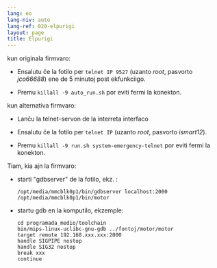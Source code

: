 ```yaml
---
lang: eo
lang-niv: auto
lang-ref: 020-elpurigi
layout: page
title: Elpurigi
---
```


kun originala firmvaro:

* Ensalutu ĉe la fotilo per `telnet IP 9527` (uzanto _root_, pasvorto _jco66688_) ene de 5 minutoj post ekfunkciigo.

* Premu `killall -9 auto_run.sh` por eviti fermi la konekton.


kun alternativa firmvaro:

* Lanĉu la telnet-servon de la interreta interfaco

* Ensalutu ĉe la fotilo per `telnet IP` (uzanto _root_, pasvorto _ismart12_).

* Premu `killall -9 run.sh system-emergency-telnet` por eviti fermi la konekton.


Tiam, kia ajn la firmvaro:

* starti "gdbserver" de la fotilo, ekz. :  

     `/opt/media/mmcblk0p1/bin/gdbserver localhost:2000 /opt/media/mmcblk0p1/bin/motor`
* startu gdb en la komputilo, ekzemple:

    ```
    cd programada_medio/toolchain
    bin/mips-linux-uclibc-gnu-gdb ../fontoj/motor/motor 
    target remote 192.168.xxx.xxx:2000
    handle SIGPIPE nostop
    handle SIG32 nostop
    break xxx
    continue 
    ```



